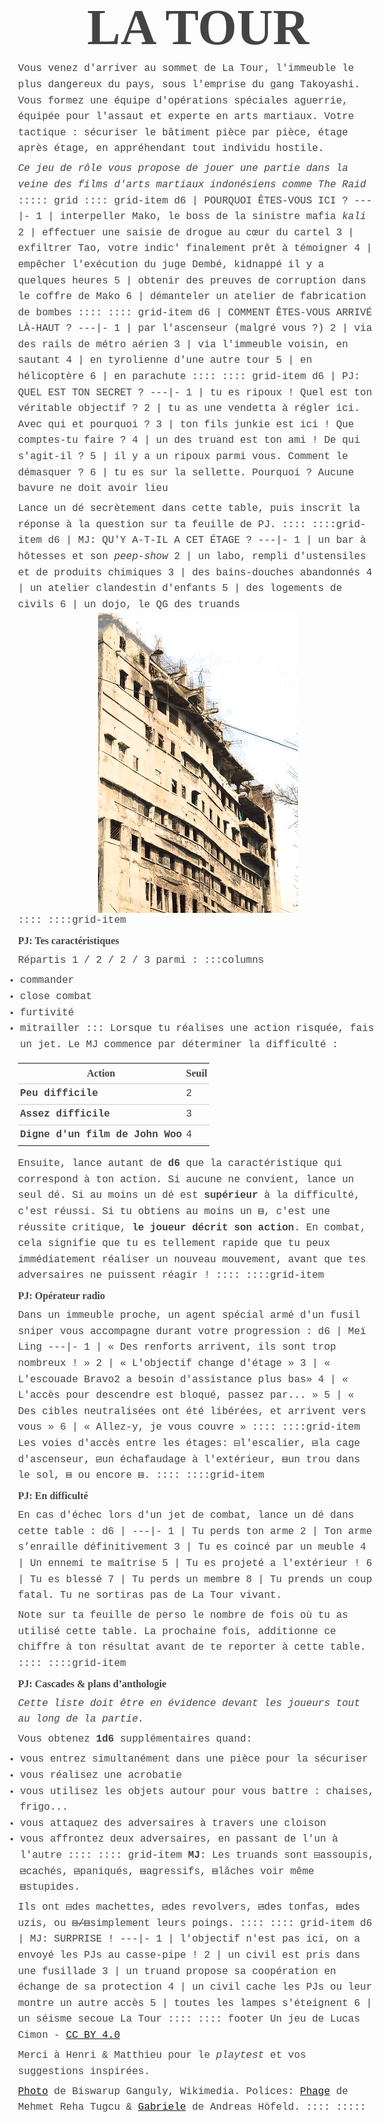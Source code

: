 # LA TOUR
Vous venez d'arriver au sommet de La Tour, l'immeuble le plus dangereux du pays, sous l'emprise du gang Takoyashi.
Vous formez une équipe d'opérations spéciales aguerrie, équipée pour l'assaut et experte en arts martiaux.
Votre tactique : sécuriser le bâtiment pièce par pièce, étage après étage, en appréhendant tout individu hostile.

_Ce jeu de rôle vous propose de jouer une partie dans la veine des films d'arts martiaux indonésiens comme The Raid_
::::: grid
:::: grid-item
d6 | POURQUOI ÊTES-VOUS ICI ?
---|-
1  | interpeller Mako, le boss de la sinistre mafia _kali_
2  | effectuer une saisie de drogue au cœur du cartel
3  | exfiltrer Tao, votre indic' finalement prêt à témoigner
4  | empêcher l'exécution du juge Dembé, kidnappé il y a quelques heures
5  | obtenir des preuves de corruption dans le coffre de Mako
6  | démanteler un atelier de fabrication de bombes
::::
:::: grid-item
d6 | COMMENT ÊTES-VOUS ARRIVÉ LÀ-HAUT ?
---|-
1  | par l'ascenseur (malgré vous ?)
2  | via des rails de métro aérien
3  | via l'immeuble voisin, en sautant
4  | en tyrolienne d'une autre tour
5  | en hélicoptère
6  | en parachute
::::
:::: grid-item
d6 | PJ: QUEL EST TON SECRET ?
---|-
1  | tu es ripoux ! Quel est ton véritable objectif ?
2  | tu as une vendetta à régler ici. Avec qui et pourquoi ?
3  | ton fils junkie est ici ! Que comptes-tu faire ?
4  | un des truand est ton ami ! De qui s'agit-il ?
5  | il y a un ripoux parmi vous. Comment le démasquer ?
6  | tu es sur la sellette. Pourquoi ? Aucune bavure ne doit avoir lieu

Lance un dé secrètement dans cette table,
puis inscrit la réponse à la question sur ta feuille de PJ.
::::
::::grid-item
d6 | MJ: QU'Y A-T-IL A CET ÉTAGE ?
---|-
1  | un bar à hôtesses et son _peep-show_
2  | un labo, rempli d'ustensiles et de produits chimiques
3  | des bains-douches abandonnés
4  | un atelier clandestin d'enfants
5  | des logements de civils
6  | un dojo, le QG des truands
![La Tour](Fire_Ravaged_Part_-_Nandram_Market_-_Brabourne_Road_-_Kolkata.png)
::::
::::grid-item
## PJ: Tes caractéristiques
Répartis 1 / 2 / 2 / 3 parmi :
:::columns
- commander
- close combat
- furtivité
- mitrailler
:::
Lorsque tu réalises une action risquée, fais un jet.
Le MJ commence par déterminer la difficulté :

Action                      | Seuil
----------------------------|-
Peu difficile               | 2
Assez difficile             | 3
Digne d'un film de John Woo | 4

Ensuite, lance autant de **d6** que la caractéristique qui correspond à ton action.
Si aucune ne convient, lance un seul dé.
Si au moins un dé est **supérieur** à la difficulté, c'est réussi.
Si tu obtiens au moins un ~~⚅~~, c'est une réussite critique, **le joueur décrit son action**.
En combat, cela signifie que tu es tellement rapide que tu peux immédiatement réaliser un nouveau mouvement,
avant que tes adversaires ne puissent réagir !
::::
::::grid-item
## PJ: Opérateur radio
Dans un immeuble proche, un agent spécial armé d'un fusil sniper vous accompagne durant votre progression :
d6 | Meï Ling
---|-
1  | « Des renforts arrivent, ils sont trop nombreux ! »
2  | « L'objectif change d'étage »
3  | « L'escouade Bravo2 a besoin d'assistance plus bas»
4  | « L'accès pour descendre est bloqué, passez par... »
5  | « Des cibles neutralisées ont été libérées, et arrivent vers vous »
6  | « Allez-y, je vous couvre »
::::
::::grid-item
Les voies d'accès entre les étages:
~~⚀~~l'escalier, ~~⚁~~la cage d'ascenseur, ~~⚂~~un échafaudage à l'extérieur,
~~⚃~~un trou dans le sol, ~~⚄~~ ou encore ~~⚅~~.
::::
::::grid-item
## PJ: En difficulté
En cas d'échec lors d'un jet de combat, lance un dé dans cette table :
d6 |
---|-
1  | Tu perds ton arme
2  | Ton arme s’enraille définitivement
3  | Tu es coincé par un meuble
4  | Un ennemi te maîtrise
5  | Tu es projeté a l'extérieur !
6  | Tu es blessé
7  | Tu perds un membre
8  | Tu prends un coup fatal. Tu ne sortiras pas de La Tour vivant.

Note sur ta feuille de perso le nombre de fois où tu as utilisé cette table.
La prochaine fois, additionne ce chiffre à ton résultat avant de te reporter à cette table.
::::
::::grid-item
<!-- Movie Moves -->
## PJ: Cascades & plans d’anthologie
_Cette liste doit être en évidence devant les joueurs tout au long de la partie._

Vous obtenez **1d6** supplémentaires quand:
- vous entrez simultanément dans une pièce pour la sécuriser
- vous réalisez une acrobatie
- vous utilisez les objets autour pour vous battre : chaises, frigo...
- vous attaquez des adversaires à travers une cloison
- vous affrontez deux adversaires, en passant de l'un à l'autre
::::
:::: grid-item
**MJ**: Les truands sont ~~⚀~~assoupis, ~~⚁~~cachés,
~~⚂~~paniqués, ~~⚃~~agressifs, ~~⚄~~lâches voir même ~~⚅~~stupides.

Ils ont ~~⚀~~des machettes, ~~⚁~~des revolvers,
~~⚂~~des tonfas, ~~⚃~~des uzis, ou ~~⚄/⚅~~simplement leurs poings.
::::
:::: grid-item
d6 | MJ: SURPRISE !
---|-
1  | l'objectif n'est pas ici, on a envoyé les PJs au casse-pipe !
2  | un civil est pris dans une fusillade
3  | un truand propose sa coopération en échange de sa protection
4  | un civil cache les PJs ou leur montre un autre accès
5  | toutes les lampes s'éteignent
6  | un séisme secoue La Tour
::::
:::: footer
Un jeu de Lucas Cimon - [CC BY 4.0](http://creativecommons.org/licenses/by/4.0/)

Merci à Henri & Matthieu pour le _playtest_ et vos suggestions inspirées.

[Photo](https://commons.wikimedia.org/wiki/File:2008_Fire_Ravaged_Part_-_Nandram_Market_-_Brabourne_Road_-_Kolkata_2013-03-03_5464.JPG) de Biswarup Ganguly, Wikimedia.
Polices: [Phage](https://www.behance.net/gallery/27095667/Phage-Free-Font) de Mehmet Reha Tugcu
& [Gabriele](https://www.1001fonts.com/gabriele-font.html) de Andreas Höfeld.
::::
:::::

<style>
@font-face {
  font-family: PhageRough;
  src: url('fonts/Phage Rough.otf') format('truetype');
}
@font-face {
  font-family: GabrieleL;
  src: url('fonts/gabriele-l.ttf') format('truetype');
}

body {
    font-family: "Courier New", Courier, monospace;
    font-size: 1rem;
    line-height: 1.6;
    color: #444;
    /* Should make font rendering prettier: */
    text-rendering: optimizeLegibility !important;
}
h1 {
    font-family: PhageRough;
    font-size: 5rem;
    line-height: 1.2;
    text-align: center;
    display: block;
    margin: 0 auto;
}
body > section { max-width: 80rem; margin: 0 auto; position: relative; }
img { max-width: 100%; max-height: 30rem; display: block; margin: 0 auto; break-inside: avoid; }
table { border-spacing: 0; border-collapse: collapse; table-layout: fixed; }
h2, thead { font-family: GabrieleL; font-size: 1rem; margin: .4rem 0; }
td, th { padding: .2rem; }
td { border-top: 1px solid #ccc; }
tr > td:first-child, tr > th:first-child { font-weight: bold; }
ul { margin: .4rem 0; margin-left: -1.5rem; }
p { margin: .4rem 0; }
s { text-decoration: none; font-size: 2rem; line-height: .6; vertical-align: bottom; }

.grid { max-width: 80rem; margin: 0 auto; }
.grid-item { width: 30%; padding: .2rem; box-shadow: 1px 1px 2px #555; }
.footer { width: 30%; }
.footer p { margin: 0; }
.columns ul { columns: 2; }

/* Add this when converting to PDF: * /
h1 { font-size: 1rem; }
body, h2, thead { font-family: GabrieleL; font-size: .52rem; }
s { font-size: 1.3rem; }
body > section { max-width: 40rem; }
img { max-height: 16rem; }
/**/
</style>
<script src="libs/imagesloaded.pkgd.min.js"></script>
<script src="libs/packery.pkgd.min.js"></script>
<script>
var pckry = new Packery('.grid', {
  percentPosition: true,
  gutter: 5
});
imagesLoaded('img', () => pckry.layout());
</script>